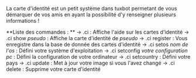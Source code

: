 La carte d'identité est un petit système dans tuxbot permetant de vous démarquer de vos amis en ayant la possibilité d'y renseigner plusieurs informations ! 

**Liste des commandes : **
-> .ci : Affiche l'aide sur les cartes d'identité
-> .ci show _pseudo_ : Affiche la carte d'identité de _pseudo_
-> .ci register : Vous enregistre dans la base de donnée des cartes d'identité
-> .ci setos _nom de l'os_ : Défini votre système d'exploitation
-> .ci setconfig _votre configuration pc_ : Défini la configuration de votre ordinateur
-> .ci setcountry : Défini votre pays
-> .ci update : Met à jour votre image si vous l'avez changé
-> .ci delete : Supprime votre carte d'identité
